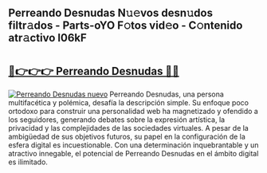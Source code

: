 ## Perreando Desnudas N𝚞𝚎vos desn𝚞dos filtr𝚊dos - Parts-oYO F𝚘tos vid𝚎o - C𝚘ntenido atr𝚊ctivo l06kF

# <h2><a href="http://mb2gu5z.tromn.icu/?c=Perreando+Desnudas">🔗👉👉👉 Perreando Desnudas 🔗🔗</a></h2>

[![Perreando Desnudas nuevo](https://i.imgur.com/pEAQMta.gif)](http://mb2gu5z.tromn.icu/?c=Perreando+Desnudas)
Perreando Desnudas, una persona multifacética y polémica, desafía la descripción simple. Su enfoque poco ortodoxo para construir una personalidad web ha magnetizado y ofendido a los seguidores, generando debates sobre la expresión artística, la privacidad y las complejidades de las sociedades virtuales. A pesar de la ambigüedad de sus objetivos futuros, su papel en la configuración de la esfera digital es incuestionable. Con una determinación inquebrantable y un atractivo innegable, el potencial de Perreando Desnudas en el ámbito digital es ilimitado.
